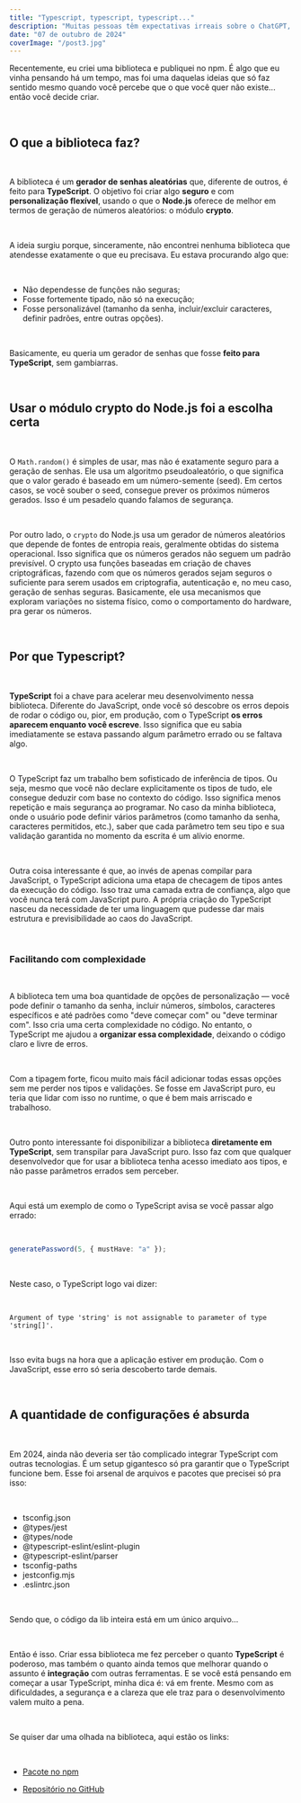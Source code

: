 ```yaml
---
title: "Typescript, typescript, typescript..."
description: "Muitas pessoas têm expectativas irreais sobre o ChatGPT, utilizando-o para tarefas que ele não foi projetado para realizar."
date: "07 de outubro de 2024"
coverImage: "/post3.jpg"
---
```


Recentemente, eu criei uma biblioteca e publiquei no npm. É algo que eu vinha pensando há um tempo, mas foi uma daquelas ideias que só faz sentido mesmo quando você percebe que o que você quer não existe... então você decide criar.

&nbsp;
&nbsp;

## O que a biblioteca faz?

&nbsp;

A biblioteca é um **gerador de senhas aleatórias** que, diferente de outros, é feito para **TypeScript**. O objetivo foi criar algo **seguro** e com **personalização flexível**, usando o que o **Node.js** oferece de melhor em termos de geração de números aleatórios: o módulo **crypto**.

&nbsp;
&nbsp;

A ideia surgiu porque, sinceramente, não encontrei nenhuma biblioteca que atendesse exatamente o que eu precisava. Eu estava procurando algo que:

&nbsp;
&nbsp;

- Não dependesse de funções não seguras;
- Fosse fortemente tipado, não só na execução;
- Fosse personalizável (tamanho da senha, incluir/excluir caracteres, definir padrões, entre outras opções).

&nbsp;
&nbsp;

Basicamente, eu queria um gerador de senhas que fosse **feito para TypeScript**, sem gambiarras.

&nbsp;
&nbsp;

## Usar o módulo crypto do Node.js foi a escolha certa

&nbsp;

O `Math.random()` é simples de usar, mas não é exatamente seguro para a geração de senhas. Ele usa um algoritmo pseudoaleatório, o que significa que o valor gerado é baseado em um número-semente (seed). Em certos casos, se você souber o seed, consegue prever os próximos números gerados. Isso é um pesadelo quando falamos de segurança.

&nbsp;
&nbsp;

Por outro lado, o `crypto` do Node.js usa um gerador de números aleatórios que depende de fontes de entropia reais, geralmente obtidas do sistema operacional. Isso significa que os números gerados não seguem um padrão previsível. O crypto usa funções baseadas em criação de chaves criptográficas, fazendo com que os números gerados sejam seguros o suficiente para serem usados em criptografia, autenticação e, no meu caso, geração de senhas seguras. Basicamente, ele usa mecanismos que exploram variações no sistema físico, como o comportamento do hardware, pra gerar os números.

&nbsp;
&nbsp;

## Por que Typescript?

&nbsp;

**TypeScript** foi a chave para acelerar meu desenvolvimento nessa biblioteca. Diferente do JavaScript, onde você só descobre os erros depois de rodar o código ou, pior, em produção, com o TypeScript **os erros aparecem enquanto você escreve**. Isso significa que eu sabia imediatamente se estava passando algum parâmetro errado ou se faltava algo.

&nbsp;
&nbsp;

O TypeScript faz um trabalho bem sofisticado de inferência de tipos. Ou seja, mesmo que você não declare explicitamente os tipos de tudo, ele consegue deduzir com base no contexto do código. Isso significa menos repetição e mais segurança ao programar. No caso da minha biblioteca, onde o usuário pode definir vários parâmetros (como tamanho da senha, caracteres permitidos, etc.), saber que cada parâmetro tem seu tipo e sua validação garantida no momento da escrita é um alívio enorme.

&nbsp;
&nbsp;

Outra coisa interessante é que, ao invés de apenas compilar para JavaScript, o TypeScript adiciona uma etapa de checagem de tipos antes da execução do código. Isso traz uma camada extra de confiança, algo que você nunca terá com JavaScript puro. A própria criação do TypeScript nasceu da necessidade de ter uma linguagem que pudesse dar mais estrutura e previsibilidade ao caos do JavaScript.

&nbsp;
&nbsp;

### Facilitando com complexidade

&nbsp;

A biblioteca tem uma boa quantidade de opções de personalização — você pode definir o tamanho da senha, incluir números, símbolos, caracteres específicos e até padrões como "deve começar com" ou "deve terminar com". Isso cria uma certa complexidade no código. No entanto, o TypeScript me ajudou a **organizar essa complexidade**, deixando o código claro e livre de erros.

&nbsp;
&nbsp;

Com a tipagem forte, ficou muito mais fácil adicionar todas essas opções sem me perder nos tipos e validações. Se fosse em JavaScript puro, eu teria que lidar com isso no runtime, o que é bem mais arriscado e trabalhoso.

&nbsp;
&nbsp;

Outro ponto interessante foi disponibilizar a biblioteca **diretamente em TypeScript**, sem transpilar para JavaScript puro. Isso faz com que qualquer desenvolvedor que for usar a biblioteca tenha acesso imediato aos tipos, e não passe parâmetros errados sem perceber.

&nbsp;
&nbsp;

Aqui está um exemplo de como o TypeScript avisa se você passar algo errado:

&nbsp;
&nbsp;

```typescript
generatePassword(5, { mustHave: "a" });
```

&nbsp;
&nbsp;

Neste caso, o TypeScript logo vai dizer:

&nbsp;
&nbsp;

```
Argument of type 'string' is not assignable to parameter of type 'string[]'.
```

&nbsp;
&nbsp;

Isso evita bugs na hora que a aplicação estiver em produção. Com o JavaScript, esse erro só seria descoberto tarde demais.

&nbsp;
&nbsp;

## A quantidade de configurações é absurda

&nbsp;

Em 2024, ainda não deveria ser tão complicado integrar TypeScript com outras tecnologias. É um setup gigantesco só pra garantir que o TypeScript funcione bem. Esse foi arsenal de arquivos e pacotes que precisei só pra isso:

&nbsp;
&nbsp;

- tsconfig.json
- @types/jest
- @types/node
- @typescript-eslint/eslint-plugin
- @typescript-eslint/parser
- tsconfig-paths
- jestconfig.mjs
- .eslintrc.json

&nbsp;
&nbsp;

Sendo que, o código da lib inteira está em um único arquivo...

&nbsp;
&nbsp;

Então é isso. Criar essa biblioteca me fez perceber o quanto **TypeScript** é poderoso, mas também o quanto ainda temos que melhorar quando o assunto é **integração** com outras ferramentas. E se você está pensando em começar a usar TypeScript, minha dica é: vá em frente. Mesmo com as dificuldades, a segurança e a clareza que ele traz para o desenvolvimento valem muito a pena.

&nbsp;
&nbsp;

Se quiser dar uma olhada na biblioteca, aqui estão os links:

&nbsp;
&nbsp;

- [Pacote no npm](https://npmjs.com/package/random-password-typescript)

- [Repositório no GitHub](https://github.com/brunoaseff/random-password-typescript)

&nbsp;
&nbsp;
